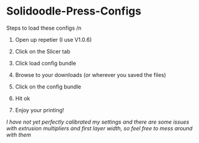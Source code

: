 # Solidoodle-Press-Configs


Steps to load these configs /n

1. Open up repetier (I use V1.0.6) 

2. Click on the Slicer tab 

3. Click load config bundle

4. Browse to your downloads (or wherever you saved the files) 

5. Click on the config bundle 

6. Hit ok 

7. Enjoy your printing! 


*I have not yet perfectly calibrated my settings and there are some issues with extrusion multipliers and first layer width, so feel free to mess around with them*

